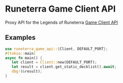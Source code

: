# Runeterra Game Client API

Proxy API for the Legends of Runeterra [Game Client API]

[Game Client API]: https://developer.riotgames.com/docs/lor#game-client-api

## Examples
```rust
use runeterra_game_api::{Client, DEFAULT_PORT};
#[tokio::main]
async fn main() {
   let client = Client::new(DEFAULT_PORT);
   let result = client.get_static_decklist().await;
   dbg!(&result);
}
```
